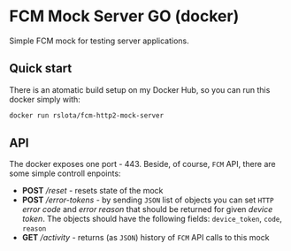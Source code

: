 # FCM Mock Server GO (docker)

Simple FCM mock for testing server applications.

## Quick start

There is an atomatic build setup on my Docker Hub, so you can run this docker simply with:
```bash
docker run rslota/fcm-http2-mock-server
```

## API

The docker exposes one port - 443. Beside, of course, `FCM` API, there are some simple controll enpoints:
* **POST** */reset* - resets state of the mock
* **POST** */error-tokens* - by sending `JSON` list of objects you can set `HTTP` *error code* and *error reason* that should be returned for given *device token*. The objects should have the following fields: `device_token`, `code`, `reason`
* **GET** */activity* - returns (as `JSON`) history of `FCM` API calls to this mock